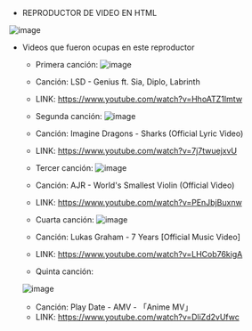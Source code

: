 * REPRODUCTOR DE VIDEO EN HTML

![image](https://user-images.githubusercontent.com/116461642/198903398-fa641484-1a59-4375-8c60-213406c1f2e3.png)




* Videos que fueron ocupas en este reproductor
  
  * Primera canción:
  ![image](https://user-images.githubusercontent.com/116461642/198903470-d0d56953-c2ca-4daa-89e7-437f0906abf6.png)
  
  * Canción: LSD - Genius ft. Sia, Diplo, Labrinth
  * LINK: https://www.youtube.com/watch?v=HhoATZ1Imtw


  * Segunda canción:
  ![image](https://user-images.githubusercontent.com/116461642/198903569-293c7978-96b8-4faa-ae3c-910b7619ff48.png)

  * Canción: Imagine Dragons - Sharks (Official Lyric Video)
  * LINK: https://www.youtube.com/watch?v=7j7twuejxvU

  
  * Tercer canción: 
  ![image](https://user-images.githubusercontent.com/116461642/198903623-6e62b6ad-e3b9-4e03-bf66-5c8a964b814b.png)

  * Canción: AJR - World's Smallest Violin (Official Video)
  * LINK: https://www.youtube.com/watch?v=PEnJbjBuxnw
  
  
  * Cuarta canción:
  ![image](https://user-images.githubusercontent.com/116461642/198903690-53601cfc-4e0b-4a35-ba1e-a641e4872cfd.png)

  * Canción: Lukas Graham - 7 Years [Official Music Video]
  * LINK: https://www.youtube.com/watch?v=LHCob76kigA


  * Quinta canción:
  
  ![image](https://user-images.githubusercontent.com/116461642/198903764-692b5225-35b9-47f1-87dc-ced2e37c30c2.png)
  
  * Canción: Play Date - AMV - 「Anime MV」
  * LINK: https://www.youtube.com/watch?v=DliZd2vUfwc
